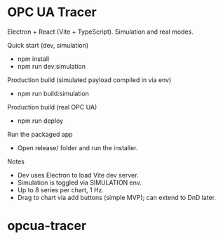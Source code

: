 # OPC UA Tracer

Electron + React (Vite + TypeScript). Simulation and real modes.

Quick start (dev, simulation)
- npm install
- npm run dev:simulation

Production build (simulated payload compiled in via env)
- npm run build:simulation

Production build (real OPC UA)
- npm run deploy

Run the packaged app
- Open release/ folder and run the installer.

Notes
- Dev uses Electron to load Vite dev server.
- Simulation is toggled via SIMULATION env.
- Up to 8 series per chart, 1 Hz.
- Drag to chart via add buttons (simple MVP); can extend to DnD later.
# opcua-tracer
